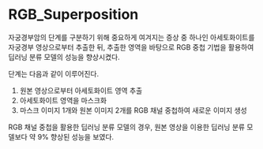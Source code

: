 # RGB_Superposition

자궁경부암의 단계를 구분하기 위해 중요하게 여겨지는 증상 중 하나인 아세토화이트를 자궁경부 영상으로부터 추출한 뒤, 추출한 영역을 바탕으로 RGB 중첩 기법을 활용하여 딥러닝 분류 모델의 성능을 향상시켰다.

단계는 다음과 같이 이루어진다.

1. 원본 영상으로부터 아세토화이트 영역 추출
2. 아세토화이트 영역을 마스크화
3. 마스크 이미지 1개와 원본 이미지 2개를 RGB 채널 중첩하여 새로운 이미지 생성

RGB 채널 중첩을 활용한 딥러닝 분류 모델의 경우, 원본 영상을 이용한 딥러닝 분류 모델보다 약 9% 향상된 성능을 보였다.
